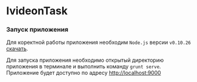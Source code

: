 # IvideonTask
### Запуск приложения

Для коректной работы приложения необходим `Node.js` версии `v0.10.26` [скачать](http://nodejs.org/).

Для запуска приложения необходимо открытый директорию приложения в терминале и выполнить команду `grunt serve`. Приложение будет доступно по адресу [http://localhost:9000](http://localhost:9000)
